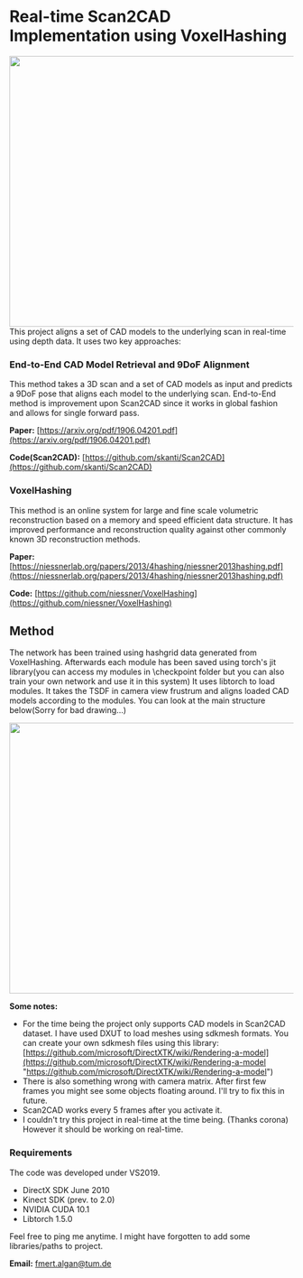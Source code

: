 # Real-time Scan2CAD Implementation using VoxelHashing

<img src="https://github.com/theycallmefm/VoxelHashing/blob/master/DepthSensingCUDA/proj-images/scene0470_chairs.gif" width="640" height="480" />
This project aligns a set of CAD models to the underlying scan in real-time using depth data. It uses two key approaches:

### End-to-End CAD Model Retrieval and 9DoF Alignment

This method takes a 3D scan and a set of CAD models as input and predicts a 9DoF pose that aligns each model to the underlying scan. End-to-End method is improvement upon Scan2CAD since it works in global fashion and allows for single forward pass.

**Paper:** [https://arxiv.org/pdf/1906.04201.pdf](https://arxiv.org/pdf/1906.04201.pdf)

**Code(Scan2CAD):** [https://github.com/skanti/Scan2CAD](https://github.com/skanti/Scan2CAD)

### VoxelHashing

This method is an online system for large and fine scale volumetric reconstruction based on a memory and speed efficient data structure. It has improved performance and reconstruction quality against other commonly known 3D reconstruction methods. 

**Paper:** [https://niessnerlab.org/papers/2013/4hashing/niessner2013hashing.pdf](https://niessnerlab.org/papers/2013/4hashing/niessner2013hashing.pdf)

**Code:**  [https://github.com/niessner/VoxelHashing](https://github.com/niessner/VoxelHashing)

## Method
The network has been trained using hashgrid data generated from VoxelHashing. Afterwards each module has been saved using torch's jit library(you can access my modules in \checkpoint folder but you can also train your own network and use it in this system) It uses libtorch to load modules. It takes the TSDF in camera view frustrum and aligns loaded CAD models according to the modules. You can look at the main structure below(Sorry for bad drawing...)

<img src="https://github.com/theycallmefm/VoxelHashing/blob/master/DepthSensingCUDA/proj-images/method.PNG" width="900" height="480" />


**Some notes:** 
- For the time being the project only supports CAD models in Scan2CAD dataset. I have used DXUT to load meshes using sdkmesh formats. You can create your own sdkmesh files using this library: [https://github.com/microsoft/DirectXTK/wiki/Rendering-a-model](https://github.com/microsoft/DirectXTK/wiki/Rendering-a-model "https://github.com/microsoft/DirectXTK/wiki/Rendering-a-model")
-  There is also something wrong with camera matrix. After first few frames you might see some objects floating around. I'll try to fix this in future.
-  Scan2CAD works every 5 frames after you activate it.
- I couldn't try this project in real-time at the time being. (Thanks corona) However it should be working on real-time.

### Requirements
The code was developed under VS2019.
- DirectX SDK June 2010
- Kinect SDK (prev. to 2.0)
- NVIDIA CUDA 10.1
- Libtorch 1.5.0

Feel free to ping me anytime. I might have forgotten to add some libraries/paths to project.

**Email:** fmert.algan@tum.de
